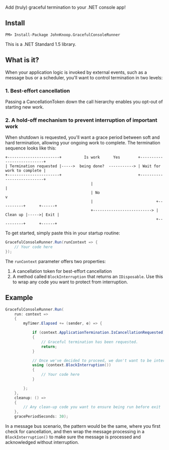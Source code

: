 Add (truly) graceful termination to your .NET console app!

## Install
    PM> Install-Package JohnKnoop.GracefulConsoleRunner

This is a .NET Standard 1.5 library.

## What is it?

When your application logic is invoked by external events, such as a message bus or a scheduler, you'll want to control termination in two levels:

### 1. Best-effort cancellation
Passing a CancellationToken down the call hierarchy enables you opt-out of starting new work.

### 2. A hold-off mechanism to prevent interruption of important work
When shutdown is requested, you'll want a grace period between soft and hard termination, allowing your ongoing work to complete. The termination sequence looks like this:

```
+-----------------------+          Is work      Yes        +---------------------------+
| Termination requested |----->  being done?  -----------> | Wait for work to complete |
+-----------------------+                                  +---------------------------+
                                      |                                  |                     
                                      | No                               v                   
                                      |                            +----------+      +------+
                                      +--------------------------> | Clean up |----->| Exit |
                                                                   +----------+      +------+                 
```

To get started, simply paste this in your startup routine:

```csharp
GracefulConsoleRunner.Run(runContext => {
    // Your code here
});
```

The `runContext` parameter offers two properties:
1. A cancellation token for best-effort cancellation
2. A method called `BlockInterruption` that returns an `IDisposable`. Use this to wrap any code you want to protect from interruption.


## Example

```csharp
GracefulConsoleRunner.Run(
    run: context =>
    {
        myTimer.Elapsed += (sender, e) => {

            if (context.ApplicationTermination.IsCancellationRequested)
            {
                // Graceful termination has been requested.
                return;
            }

            // Once we've decided to proceed, we don't want to be interrupted until processing is complete
            using (context.BlockInterruption())
            {
                // Your code here
            }

        };
    },
    cleanup: () =>
    {
        // Any clean-up code you want to ensure being run before exit
    },
    gracePeriodSeconds: 30);
```

In a message bus scenario, the pattern would be the same, where you first check for cancellation, and then wrap the message processing in a `BlockInterruption()` to make sure the message is processed and acknowledged without interruption.
